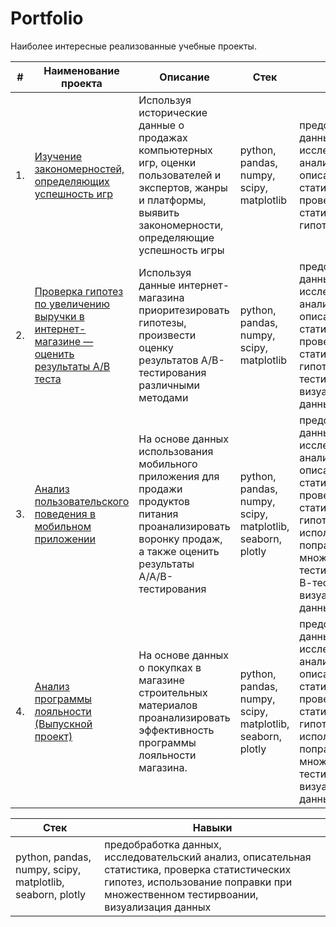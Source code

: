 # Portfolio

Наиболее интересные реализованные учебные проекты.

| #    | Наименование проекта | Описание | Стек | Навыки |
| - | - | - | - | - |
| 1. | [Изучение закономерностей, определяющих успешность игр](games) |Используя исторические данные о продажах компьютерных игр, оценки пользователей и экспертов, жанры и платформы, выявить закономерности, определяющие успешность игры | python, pandas, numpy, scipy, matplotlib| предобработка данных, исследовательский анализ, описательная статистика, проверка статистических гипотез |
| 2. | [Проверка гипотез по увеличению выручки в интернет-магазине — оценить результаты A/B теста](busness_solutions) |Используя данные интернет-магазина приоритезировать гипотезы, произвести оценку результатов A/B-тестирования различными методами| python, pandas, numpy, scipy, matplotlib | предобработка данных, исследовательский анализ, описательная статистика, проверка статистических гипотез, А/В-тестирование, визуализация данных |
| 3. | [Анализ пользовательского поведения в мобильном приложении](AB_testing_on_mobil_app) | На основе данных использования мобильного приложения для продажи продуктов питания проанализировать воронку продаж, а также оценить результаты A/A/B-тестирования | python, pandas, numpy, scipy, matplotlib, seaborn, plotly | предобработка данных, исследовательский анализ, описательная статистика, проверка статистических гипотез, использование поправки при множественном тестирвоании, А/В-тестирование, визуализация данных |
| 4. | [Анализ программы лояльности (Выпускной проект)](retail) | На основе данных о покупках в магазине строительных материалов проанализировать эффективность программы лояльности магазина. | python, pandas, numpy, scipy, matplotlib, seaborn, plotly | предобработка данных, исследовательский анализ, описательная статистика, проверка статистических гипотез, использование поправки при множественном тестирвоании, визуализация данных |


| Стек | Навыки |
| - | - |
| python, pandas, numpy, scipy, matplotlib, seaborn, plotly | предобработка данных, исследовательский анализ, описательная статистика, проверка статистических гипотез, использование поправки при множественном тестирвоании, визуализация данных |
 
